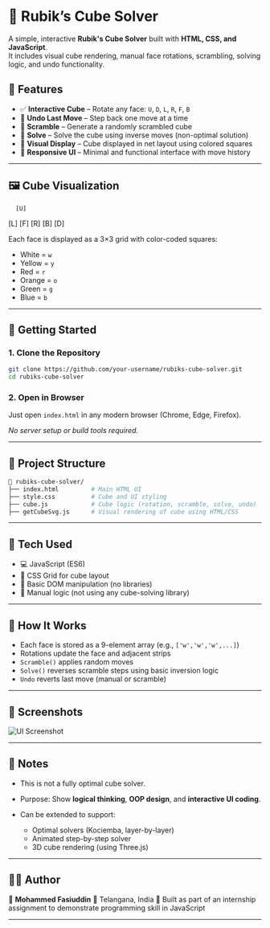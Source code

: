 


# 🧊 Rubik’s Cube Solver 

A simple, interactive **Rubik's Cube Solver** built with **HTML, CSS, and JavaScript**.  
It includes visual cube rendering, manual face rotations, scrambling, solving logic, and undo functionality.

## 🎯 Features

- ✅ **Interactive Cube** – Rotate any face: `U`, `D`, `L`, `R`, `F`, `B`
- 🔁 **Undo Last Move** – Step back one move at a time
- 🔄 **Scramble** – Generate a randomly scrambled cube
- 🧠 **Solve** – Solve the cube using inverse moves (non-optimal solution)
- 🎨 **Visual Display** – Cube displayed in net layout using colored squares
- 🔳 **Responsive UI** – Minimal and functional interface with move history

---

## 🖼️ Cube Visualization




      [U]


\[L] \[F] \[R] \[B]
\[D]



Each face is displayed as a 3×3 grid with color-coded squares:
- White = `w`
- Yellow = `y`
- Red = `r`
- Orange = `o`
- Green = `g`
- Blue = `b`

---

## 🚀 Getting Started

### 1. Clone the Repository

```bash
git clone https://github.com/your-username/rubiks-cube-solver.git
cd rubiks-cube-solver
````

### 2. Open in Browser

Just open `index.html` in any modern browser (Chrome, Edge, Firefox).

*No server setup or build tools required.*

---

## 📂 Project Structure

```bash
📁 rubiks-cube-solver/
├── index.html         # Main HTML UI
├── style.css          # Cube and UI styling
├── cube.js            # Cube logic (rotation, scramble, solve, undo)
├── getCubeSvg.js      # Visual rendering of cube using HTML/CSS
```

---

## 🔧 Tech Used

* 💻 JavaScript (ES6)
* 🎨 CSS Grid for cube layout
* 🧱 Basic DOM manipulation (no libraries)
* 🧠 Manual logic (not using any cube-solving library)

---

## 🧠 How It Works

* Each face is stored as a 9-element array (e.g., `['w','w','w',...]`)
* Rotations update the face and adjacent strips
* `Scramble()` applies random moves
* `Solve()` reverses scramble steps using basic inversion logic
* `Undo` reverts last move (manual or scramble)

---

## 📸 Screenshots

![UI Screenshot](./screenshots/cube_ui.png)

---

## 📌 Notes

* This is not a fully optimal cube solver.
* Purpose: Show **logical thinking**, **OOP design**, and **interactive UI coding**.
* Can be extended to support:

  * Optimal solvers (Kociemba, layer-by-layer)
  * Animated step-by-step solver
  * 3D cube rendering (using Three.js)

---

## 🙋‍♂️ Author

👤 **Mohammed Fasiuddin**
📍 Telangana, India
💬 Built as part of an internship assignment to demonstrate programming skill in JavaScript

---


